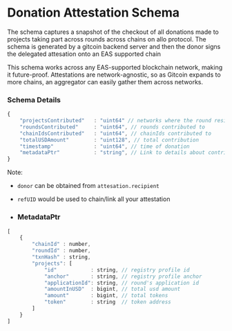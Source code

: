 # Donation Attestation Schema

The schema captures a snapshot of the checkout of all donations made to projects taking part across rounds across chains on allo protocol.
The schema is generated by a gitcoin backend server and then the donor signs the delegated attesation onto an EAS supported chain

This schema works across any EAS-supported blockchain network, making it future-proof. Attestations are network-agnostic, so as Gitcoin expands to more chains, an aggregator can easily gather them across networks.

### Schema Details

```javascript
{
    "projectsContributed"   : "uint64" // networks where the round reside
    "roundsContributed"     : "uint64", // rounds contributed to
    "chainIdsContributed"   : "uint64", // chainIds contributed to
    "totalUSDAmount"        : "uint128", // total contribution
    "timestamp"             : "uint64", // time of donation
    "metadataPtr"           : "string", // Link to details about contribution (eg: IPFS)
}
```

Note: 
- `donor` can be obtained from `attesation.recipient`
- `refUID` would be used to chain/link all your attestation

- ### MetadataPtr

```javascript
[
    {
        "chainId" : number,
        "roundId" : number,
        "txnHash" : string,
        "projects": [
            "id"           : string, // registry profile id 
            "anchor"       : string, // registry profile anchor
            "applicationId": string, // round's application id
            "amountInUSD"  : bigint, // total usd amount
            "amount"       : bigint, // total tokens
            "token"        : string  // token address  
        ]
    }
]
```
